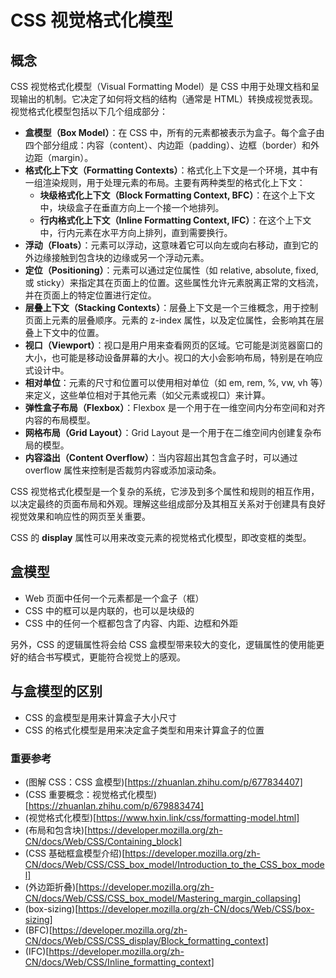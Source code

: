 # CSS 视觉格式化模型

## 概念

CSS 视觉格式化模型（Visual Formatting Model）是 CSS 中用于处理文档和呈现输出的机制。它决定了如何将文档的结构（通常是 HTML）转换成视觉表现。视觉格式化模型包括以下几个组成部分：

- **盒模型（Box Model）**：在 CSS 中，所有的元素都被表示为盒子。每个盒子由四个部分组成：内容（content）、内边距（padding）、边框（border）和外边距（margin）。
- **格式化上下文（Formatting Contexts）**：格式化上下文是一个环境，其中有一组渲染规则，用于处理元素的布局。主要有两种类型的格式化上下文：
  - **块级格式化上下文（Block Formatting Context, BFC）**：在这个上下文中，块级盒子在垂直方向上一个接一个地排列。
  - **行内格式化上下文（Inline Formatting Context, IFC）**：在这个上下文中，行内元素在水平方向上排列，直到需要换行。
- **浮动（Floats）**：元素可以浮动，这意味着它可以向左或向右移动，直到它的外边缘接触到包含块的边缘或另一个浮动元素。
- **定位（Positioning）**：元素可以通过定位属性（如 relative, absolute, fixed, 或 sticky）来指定其在页面上的位置。这些属性允许元素脱离正常的文档流，并在页面上的特定位置进行定位。
- **层叠上下文（Stacking Contexts）**：层叠上下文是一个三维概念，用于控制页面上元素的层叠顺序。元素的 z-index 属性，以及定位属性，会影响其在层叠上下文中的位置。
- **视口（Viewport）**：视口是用户用来查看网页的区域。它可能是浏览器窗口的大小，也可能是移动设备屏幕的大小。视口的大小会影响布局，特别是在响应式设计中。
- **相对单位**：元素的尺寸和位置可以使用相对单位（如 em, rem, %, vw, vh 等）来定义，这些单位相对于其他元素（如父元素或视口）来计算。
- **弹性盒子布局（Flexbox）**：Flexbox 是一个用于在一维空间内分布空间和对齐内容的布局模型。
- **网格布局（Grid Layout）**：Grid Layout 是一个用于在二维空间内创建复杂布局的模型。
- **内容溢出（Content Overflow）**：当内容超出其包含盒子时，可以通过 overflow 属性来控制是否裁剪内容或添加滚动条。

CSS 视觉格式化模型是一个复杂的系统，它涉及到多个属性和规则的相互作用，以决定最终的页面布局和外观。理解这些组成部分及其相互关系对于创建具有良好视觉效果和响应性的网页至关重要。

CSS 的 **display** 属性可以用来改变元素的视觉格式化模型，即改变框的类型。

## 盒模型

- Web 页面中任何一个元素都是一个盒子（框）
- CSS 中的框可以是内联的，也可以是块级的
- CSS 中的任何一个框都包含了内容、内距、边框和外距

另外，CSS 的逻辑属性将会给 CSS 盒模型带来较大的变化，逻辑属性的使用能更好的结合书写模式，更能符合视觉上的感观。

## 与盒模型的区别

- CSS 的盒模型是用来计算盒子大小尺寸
- CSS 的格式化模型是用来决定盒子类型和用来计算盒子的位置

### 重要参考

- (图解 CSS：CSS 盒模型)[https://zhuanlan.zhihu.com/p/677834407]
- (CSS 重要概念：视觉格式化模型)[https://zhuanlan.zhihu.com/p/679883474]
- (视觉格式化模型)[https://www.hxin.link/css/formatting-model.html]
- (布局和包含块)[https://developer.mozilla.org/zh-CN/docs/Web/CSS/Containing_block]
- (CSS 基础框盒模型介绍)[https://developer.mozilla.org/zh-CN/docs/Web/CSS/CSS_box_model/Introduction_to_the_CSS_box_model]
- (外边距折叠)[https://developer.mozilla.org/zh-CN/docs/Web/CSS/CSS_box_model/Mastering_margin_collapsing]
- (box-sizing)[https://developer.mozilla.org/zh-CN/docs/Web/CSS/box-sizing]
- (BFC)[https://developer.mozilla.org/zh-CN/docs/Web/CSS/CSS_display/Block_formatting_context]
- (IFC)[https://developer.mozilla.org/zh-CN/docs/Web/CSS/Inline_formatting_context]
